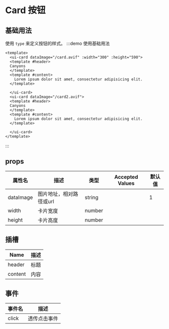 # Card 按钮

## 基础用法
使用 `type` 来定义按钮的样式。
:::demo 使用基础用法
```vue
<template>
  <ui-card dataImage="/card.avif" :width="300" :height="590">
  <template #header>
  Canyons
  </template>
  <template #content>
    Lorem ipsum dolor sit amet, consectetur adipisicing elit.
  </template>

  </ui-card>
  <ui-card dataImage="/card2.avif">
  <template #header>
  Canyons
  </template>
  <template #content>
    Lorem ipsum dolor sit amet, consectetur adipisicing elit.
  </template>

  </ui-card>
</template>
```
:::
## props


| 属性名    | 描述                    | 类型   | Accepted Values | 默认值 |
| --------- | ----------------------- | ------ | --------------- | ------ |
| dataImage | 图片地址，相对路径或url | string |                 | 1      |
| width     | 卡片宽度                | number |                 |        |
| height    | 卡片高度                | number |                 |        |
## 插槽
| Name    | 描述 |
| ------- | ---- |
| header  | 标题 |
| content | 内容 |

## 事件
| 事件名 | 描述         |
| ------ | ------------ |
| click  | 透传点击事件 |
